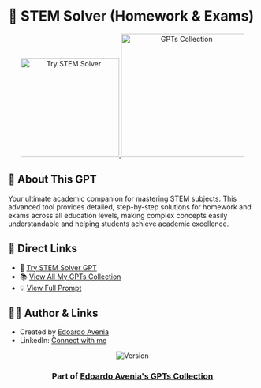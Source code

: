 # 📐 STEM Solver (Homework & Exams)
<div align="center">
  <a href="https://chatgpt.com/g/g-doiE0rbTi-stem-solver-homework-exams">
    <img src="https://img.shields.io/badge/TRY_THIS_GPT-37a779?style=for-the-badge&logo=openai&logoWidth=20" alt="Try STEM Solver" width="200">
  </a>
  <a href="https://github.com/edoardoavenia/edoardo-avenia-gpt-collection">
    <img src="https://img.shields.io/badge/VIEW_ALL_MY_GPTs-4f46e5?style=for-the-badge&logo=github&logoWidth=20" alt="GPTs Collection" width="250">
  </a>
</div>

## 🤖 About This GPT
Your ultimate academic companion for mastering STEM subjects. This advanced tool provides detailed, step-by-step solutions for homework and exams across all education levels, making complex concepts easily understandable and helping students achieve academic excellence.

## 🔗 Direct Links
- 🎯 [Try STEM Solver GPT](https://chatgpt.com/g/g-doiE0rbTi-stem-solver-homework-exams)
- 📚 [View All My GPTs Collection](https://github.com/edoardoavenia/edoardo-avenia-gpt-collection)
- 💡 [View Full Prompt](./PROMPT.md)

## 👨‍💻 Author & Links
- Created by [Edoardo Avenia](https://github.com/edoardoavenia)
- LinkedIn: [Connect with me](https://www.linkedin.com/in/edoardoavenia/)

<div align="center">
  <img src="https://img.shields.io/badge/Version-2.1-2ea44f?style=for-the-badge" alt="Version">
</div>

<div align="center">
  <h3>Part of <a href="https://github.com/edoardoavenia/edoardo-avenia-gpt-collection">Edoardo Avenia's GPTs Collection</a></h3>
</div>
